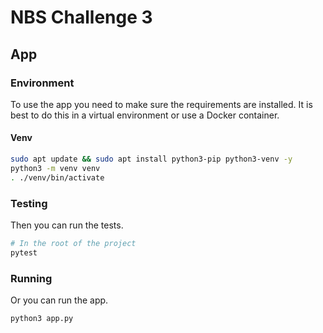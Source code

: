 # NBS Challenge 3

## App

### Environment

To use the app you need to make sure the requirements are installed.
It is best to do this in a virtual environment or use a Docker container.

#### Venv

```bash
sudo apt update && sudo apt install python3-pip python3-venv -y
python3 -m venv venv
. ./venv/bin/activate
```

### Testing

Then you can run the tests.

```bash
# In the root of the project
pytest
```

### Running

Or you can run the app.

```
python3 app.py
```